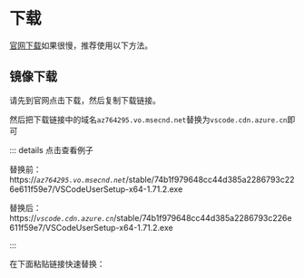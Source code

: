 # 下载

[官网下载](https://code.visualstudio.com/#alt-downloads)如果很慢，推荐使用以下方法。

## 镜像下载

请先到官网点击下载，然后复制下载链接。

然后把下载链接中的域名`az764295.vo.msecnd.net`替换为`vscode.cdn.azure.cn`即可

::: details 点击查看例子

替换前：https:\/\/_`az764295.vo.msecnd.net`_/stable/74b1f979648cc44d385a2286793c226e611f59e7/VSCodeUserSetup-x64-1.71.2.exe

替换后：https:\/\/_`vscode.cdn.azure.cn`_/stable/74b1f979648cc44d385a2286793c226e611f59e7/VSCodeUserSetup-x64-1.71.2.exe

:::

在下面粘贴链接快速替换：
<VSCodeDownload/>
